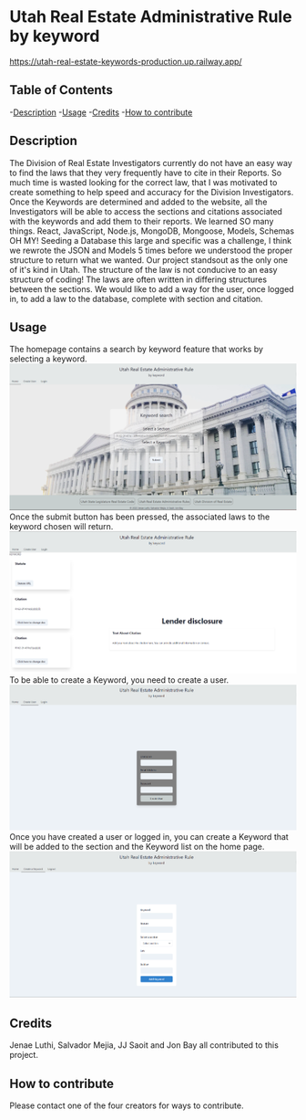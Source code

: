 # Utah Real Estate Administrative Rule by keyword
 https://utah-real-estate-keywords-production.up.railway.app/
## Table of Contents
-[Description](#description)
-[Usage](#usage)
-[Credits](#credits)
-[How to contribute](#contribute)
## Description
  The Division of Real Estate Investigators currently do not have an easy way to find the laws that they very frequently have to cite in their Reports. So much time is wasted looking for the correct law, that I was motivated to create something to help speed and accuracy for the Division Investigators.
 Once the Keywords are determined and added to the website, all the Investigators will be able to access the sections and citations associated with the keywords and add them to their reports.
 We learned SO many things. React, JavaScript, Node.js, MongoDB, Mongoose, Models, Schemas OH MY! Seeding a Database this large and specific was a challenge, I think we rewrote the JSON and Models 5 times before we understood the proper structure to return what we wanted.
 Our project standsout as the only one of it's kind in Utah.
 The structure of the law is not conducive to an easy structure of coding! The laws are often written in differing structures between the sections.
 We would like to add a way for the user, once logged in, to add a law to the database, complete with section and citation.
## Usage
The homepage contains a search by keyword feature that works by selecting a keyword.
![Alt text](<client/src/assets/Home Page.png>)
Once the submit button has been pressed, the associated laws to the keyword chosen will return.
![Alt text](<client/src/assets/Keyword Results.png>)
To be able to create a Keyword, you need to create a user.
![Alt text](<client/src/assets/Create user.png>)
Once you have created a user or logged in, you can create a Keyword that will be added to the section and the Keyword list on the home page.
![Alt text](<client/src/assets/Keyword creation.png>)
## Credits
Jenae Luthi, Salvador Mejia, JJ Saoit and Jon Bay all contributed to this project.
## How to contribute
Please contact one of the four creators for ways to contribute.

